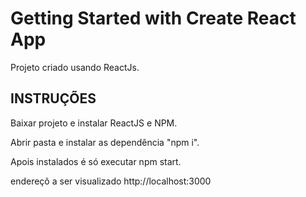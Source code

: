# Getting Started with Create React App

Projeto criado usando ReactJs.

## INSTRUÇÕES

Baixar projeto e instalar ReactJS e NPM.

Abrir pasta e instalar as dependência "npm i".

Apois instalados é só executar npm start.

endereçõ a ser visualizado http://localhost:3000
